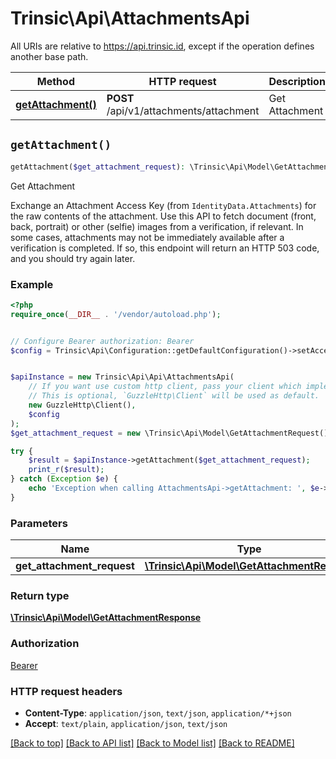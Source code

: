 # Trinsic\Api\AttachmentsApi

All URIs are relative to https://api.trinsic.id, except if the operation defines another base path.

| Method | HTTP request | Description |
| ------------- | ------------- | ------------- |
| [**getAttachment()**](AttachmentsApi.md#getAttachment) | **POST** /api/v1/attachments/attachment | Get Attachment |


## `getAttachment()`

```php
getAttachment($get_attachment_request): \Trinsic\Api\Model\GetAttachmentResponse
```

Get Attachment

Exchange an Attachment Access Key (from `IdentityData.Attachments`) for the raw contents of the attachment.              Use this API to fetch document (front, back, portrait) or other (selfie) images from a verification, if relevant.              In some cases, attachments may not be immediately available after a verification is completed. If so, this endpoint will return an HTTP 503 code, and you should try again later.

### Example

```php
<?php
require_once(__DIR__ . '/vendor/autoload.php');


// Configure Bearer authorization: Bearer
$config = Trinsic\Api\Configuration::getDefaultConfiguration()->setAccessToken('YOUR_ACCESS_TOKEN');


$apiInstance = new Trinsic\Api\Api\AttachmentsApi(
    // If you want use custom http client, pass your client which implements `GuzzleHttp\ClientInterface`.
    // This is optional, `GuzzleHttp\Client` will be used as default.
    new GuzzleHttp\Client(),
    $config
);
$get_attachment_request = new \Trinsic\Api\Model\GetAttachmentRequest(); // \Trinsic\Api\Model\GetAttachmentRequest

try {
    $result = $apiInstance->getAttachment($get_attachment_request);
    print_r($result);
} catch (Exception $e) {
    echo 'Exception when calling AttachmentsApi->getAttachment: ', $e->getMessage(), PHP_EOL;
}
```

### Parameters

| Name | Type | Description  | Notes |
| ------------- | ------------- | ------------- | ------------- |
| **get_attachment_request** | [**\Trinsic\Api\Model\GetAttachmentRequest**](../Model/GetAttachmentRequest.md)|  | [optional] |

### Return type

[**\Trinsic\Api\Model\GetAttachmentResponse**](../Model/GetAttachmentResponse.md)

### Authorization

[Bearer](../../README.md#Bearer)

### HTTP request headers

- **Content-Type**: `application/json`, `text/json`, `application/*+json`
- **Accept**: `text/plain`, `application/json`, `text/json`

[[Back to top]](#) [[Back to API list]](../../README.md#endpoints)
[[Back to Model list]](../../README.md#models)
[[Back to README]](../../README.md)
